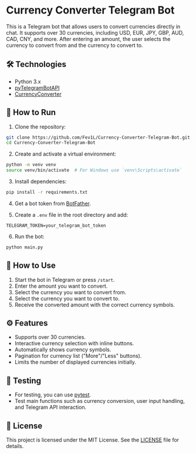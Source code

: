 # Currency Converter Telegram Bot

This is a Telegram bot that allows users to convert currencies directly in chat. It supports over 30 currencies, including USD, EUR, JPY, GBP, AUD, CAD, CNY, and more. After entering an amount, the user selects the currency to convert from and the currency to convert to.

## 🛠️ Technologies

* Python 3.x
* [pyTelegramBotAPI](https://github.com/eternnoir/pyTelegramBotAPI)
* [CurrencyConverter](https://github.com/microservices-xyz/currency-converter)

## 🚀 How to Run

1. Clone the repository:

```bash
git clone https://github.com/Fev1L/Currency-Converter-Telegram-Bot.git
cd Currency-Converter-Telegram-Bot
```

2. Create and activate a virtual environment:

```bash
python -m venv venv
source venv/bin/activate  # For Windows use `venv\Scripts\activate`
```

3. Install dependencies:

```bash
pip install -r requirements.txt
```

4. Get a bot token from [BotFather](https://core.telegram.org/bots#botfather).

5. Create a `.env` file in the root directory and add:

```
TELEGRAM_TOKEN=your_telegram_bot_token
```

6. Run the bot:

```bash
python main.py
```

## 📱 How to Use

1. Start the bot in Telegram or press `/start`.
2. Enter the amount you want to convert.
3. Select the currency you want to convert from.
4. Select the currency you want to convert to.
5. Receive the converted amount with the correct currency symbols.

## ⚙️ Features

* Supports over 30 currencies.
* Interactive currency selection with inline buttons.
* Automatically shows currency symbols.
* Pagination for currency list ("More"/"Less" buttons).
* Limits the number of displayed currencies initially.

## 🧪 Testing

* For testing, you can use [pytest](https://docs.pytest.org/en/stable/).
* Test main functions such as currency conversion, user input handling, and Telegram API interaction.

## 📄 License

This project is licensed under the MIT License. See the [LICENSE](LICENSE) file for details.
